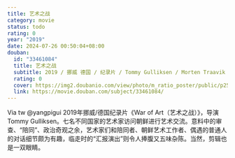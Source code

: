 ```yaml
---
title: 艺术之战
category: movie
status: todo
rating: 0
year: "2019"
date: 2024-07-26 00:50:04+08:00
douban:
  id: "33461084"
  title: 艺术之战
  subtitle: 2019 / 挪威 德国 / 纪录片 / Tommy Gulliksen / Morten Traavik
  rating: 0
  cover: https://img2.doubanio.com/view/photo/m_ratio_poster/public/p2559126251.jpg
  link: https://movie.douban.com/subject/33461084/
---
```


Via tw @yangpigui 2019年挪威/德国纪录片《War of Art（艺术之战）》，导演Tommy Gulliksen。七名不同国家的艺术家访问朝鲜进行艺术交流。意料中的审查、“陪同”、政治奇观之余，艺术家们和陪同者、朝鲜艺术工作者、偶遇的普通人的对话细节颇为有趣，临走时的“汇报演出”则令人捧腹又五味杂陈。当然，剪辑也是一双眼睛。
